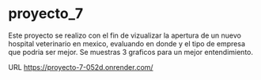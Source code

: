 # proyecto_7

Este proyecto se realizo con el fin de vizualizar la apertura de un nuevo hospital veterinario en mexico, evaluando en donde y el tipo de empresa que podria ser mejor.
Se muestras 3 graficos para un mejor entendimiento.

URL 
https://proyecto-7-052d.onrender.com/
